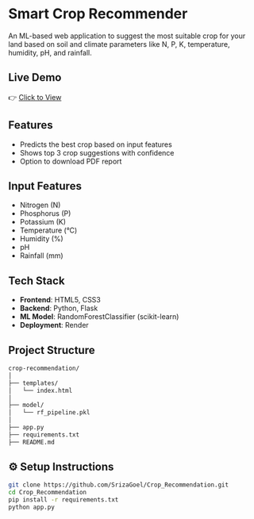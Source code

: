 # Smart Crop Recommender

An ML-based web application to suggest the most suitable crop for your land based on soil and climate parameters like N, P, K, temperature, humidity, pH, and rainfall.

## Live Demo
👉 [Click to View](https://crop-recommendation-jg7l.onrender.com)

## Features
- Predicts the best crop based on input features
- Shows top 3 crop suggestions with confidence
- Option to download PDF report

## Input Features
- Nitrogen (N)
- Phosphorus (P)
- Potassium (K)
- Temperature (°C)
- Humidity (%)
- pH
- Rainfall (mm)

## Tech Stack
- **Frontend**: HTML5, CSS3
- **Backend**: Python, Flask
- **ML Model**: RandomForestClassifier (scikit-learn)
- **Deployment**: Render

## Project Structure
```bash
crop-recommendation/
│
├── templates/                  
│   └── index.html              
│
├── model/                      
│   └── rf_pipeline.pkl               
│
├── app.py                     
├── requirements.txt            
├── README.md                                   
```


## ⚙️ Setup Instructions

```bash
git clone https://github.com/SrizaGoel/Crop_Recommendation.git
cd Crop_Recommendation
pip install -r requirements.txt
python app.py

